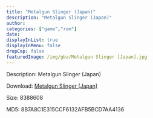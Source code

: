 ```yaml
---
title: "Metalgun Slinger (Japan)"
description: "Metalgun Slinger (Japan)"
author: 
categories: ["game","rom"]
date: 
displayInList: true
displayInMenu: false
dropCap: false
featuredImage: /img/gba/Metalgun Slinger [Japan].jpg
---
```


Description: Metalgun Slinger (Japan)

Download: <a style="text-decoration:underline;" href="https://mega.nz/#!KPJUXSJJ!biZri-4gaZTabpfqFCOOWKLOB5SEBhuBtCfs1jtEYJc" target = "_blank" rel = "nofollow" > Metalgun Slinger (Japan)</a>

Size: 8388608

MD5: 8B7A8C1E315CCF6132AFB5BCD7AA4136

